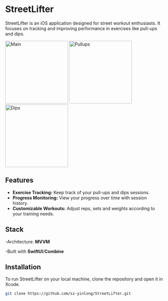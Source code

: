 
# StreetLifter

StreetLifter is an iOS application designed for street workout enthusiasts. It focuses on tracking and improving performance in exercises like pull-ups and dips.

<img width="200" alt="Main" src="https://github.com/sz-yinlong/StreetLifter/assets/120241674/c699836a-7b5f-4174-949b-faba54ecd931">
<img width="200" alt="Pullups" src="https://github.com/sz-yinlong/StreetLifter/assets/120241674/ff70a1ec-3c9f-49b8-aac7-821714b7de55">
<img width="200" alt="Dips" src="https://github.com/sz-yinlong/StreetLifter/assets/120241674/2ef76c62-4194-40f4-adc8-03f335d64861">

## Features


- **Exercise Tracking:** Keep track of your pull-ups and dips sessions.
- **Progress Monitoring:** View your progress over time with session history.
- **Customizable Workouts:** Adjust reps, sets and weights according to your training needs.

## Stack 
-Architecture: **MVVM**

-Built with **SwiftUI**/**Combine**

## Installation

To run StreetLifter on your local machine, clone the repository and open it in Xcode.

```bash
git clone https://github.com/sz-yinlong/StreetLifter.git


